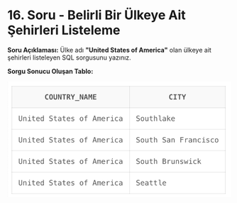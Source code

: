 # 16. Soru - Belirli Bir Ülkeye Ait Şehirleri Listeleme

**Soru Açıklaması:**
Ülke adı **"United States of America"** olan ülkeye ait şehirleri listeleyen SQL sorgusunu yazınız.

**Sorgu Sonucu Oluşan Tablo:**

![alt text](/Ekran-Çıktıları/Ekran-Resmi_16.png)
